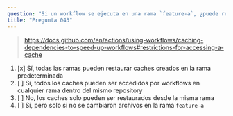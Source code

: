 ```yaml
---
question: "Si un workflow se ejecuta en una rama `feature-a`, ¿puede restaurar `caches` creados en la rama predeterminada `main`?"
title: "Pregunta 043"
---
```



> https://docs.github.com/en/actions/using-workflows/caching-dependencies-to-speed-up-workflows#restrictions-for-accessing-a-cache
1. [x] Sí, todas las ramas pueden restaurar caches creados en la rama predeterminada
1. [ ] Sí, todos los caches pueden ser accedidos por workflows en cualquier rama dentro del mismo repository
1. [ ] No, los caches solo pueden ser restaurados desde la misma rama
1. [ ] Sí, pero solo si no se cambiaron archivos en la rama `feature-a`
